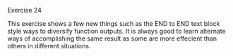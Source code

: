 Exercise 24

This exercise shows a few new things such as the END to END text block style ways to diversify function outputs. It is always good to learn alternate ways of accomplishing the same result as some are more effecient than others in different situations.